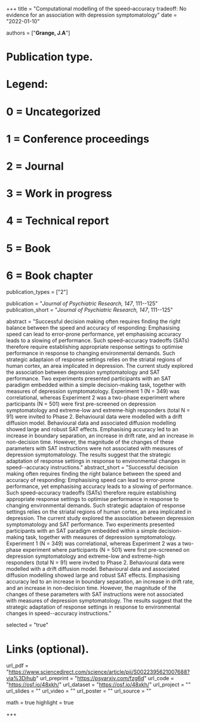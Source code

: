 +++
title = "Computational modelling of the speed–accuracy tradeoff: No evidence for an association with depression symptomatology"
date = "2022-01-10"

authors = ["**Grange, J.A**"]

# Publication type.
# Legend:
# 0 = Uncategorized
# 1 = Conference proceedings
# 2 = Journal
# 3 = Work in progress
# 4 = Technical report
# 5 = Book
# 6 = Book chapter
publication_types = ["2"]

publication = "*Journal of Psychiatric Research, 147*, 111--125"
publication_short = "*Journal of Psychiatric Research, 147*, 111--125"

abstract = "Successful decision making often requires finding the right balance between the speed and accuracy of responding: Emphasising speed can lead to error-prone performance, yet emphasising accuracy leads to a slowing of performance. Such speed–accuracy tradeoffs (SATs) therefore require establishing appropriate response settings to optimise performance in response to changing environmental demands. Such strategic adaptaion of response settings relies on the striatal regions of human cortex, an area implicated in depression. The current study explored the association between depression symptomatology and SAT performance. Two experiments presented participants with an SAT paradigm embedded within a simple decision-making task, together with measures of depression symptomatology. Experiment 1 (N = 349) was correlational, whereas Experiment 2 was a two-phase experiment where participants (N = 501) were first pre-screened on depression symptomatology and extreme-low and extreme-high responders (total N = 91) were invited to Phase 2. Behavioural data were modelled with a drift diffusion model. Behavioural data and associated diffusion modelling showed large and robust SAT effects. Emphasising accuracy led to an increase in boundary separation, an increase in drift rate, and an increase in non-decision time. However, the magnitude of the changes of these parameters with SAT instructions were not associated with measures of depression symptomatology. The results suggest that the strategic adaptation of response settings in response to environmental changes in speed--accuracy instructions."
abstract_short = "Successful decision making often requires finding the right balance between the speed and accuracy of responding: Emphasising speed can lead to error-prone performance, yet emphasising accuracy leads to a slowing of performance. Such speed–accuracy tradeoffs (SATs) therefore require establishing appropriate response settings to optimise performance in response to changing environmental demands. Such strategic adaptaion of response settings relies on the striatal regions of human cortex, an area implicated in depression. The current study explored the association between depression symptomatology and SAT performance. Two experiments presented participants with an SAT paradigm embedded within a simple decision-making task, together with measures of depression symptomatology. Experiment 1 (N = 349) was correlational, whereas Experiment 2 was a two-phase experiment where participants (N = 501) were first pre-screened on depression symptomatology and extreme-low and extreme-high responders (total N = 91) were invited to Phase 2. Behavioural data were modelled with a drift diffusion model. Behavioural data and associated diffusion modelling showed large and robust SAT effects. Emphasising accuracy led to an increase in boundary separation, an increase in drift rate, and an increase in non-decision time. However, the magnitude of the changes of these parameters with SAT instructions were not associated with measures of depression symptomatology. The results suggest that the strategic adaptation of response settings in response to environmental changes in speed--accuracy instructions."

selected = "true"

# Links (optional).
url_pdf = "https://www.sciencedirect.com/science/article/pii/S0022395621007688?via%3Dihub"
url_preprint = "https://psyarxiv.com/fzg6d"
url_code = "https://osf.io/48xkh/"
url_dataset = "https://osf.io/48xkh/"
url_project = ""
url_slides = ""
url_video = ""
url_poster = ""
url_source = ""

math = true
highlight = true

+++
